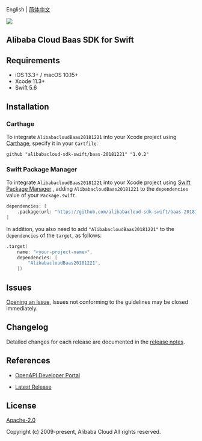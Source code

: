 English | [简体中文](README-CN.md)

![](https://aliyunsdk-pages.alicdn.com/icons/AlibabaCloud.svg)

## Alibaba Cloud Baas SDK for Swift

## Requirements

- iOS 13.3+ / macOS 10.15+
- Xcode 11.3+
- Swift 5.6

## Installation

### Carthage

To integrate `AlibabacloudBaas20181221` into your Xcode project using [Carthage](https://github.com/Carthage/Carthage), specify it in your `Cartfile`:

```ogdl
github "alibabacloud-sdk-swift/baas-20181221" "1.0.2"
```

### Swift Package Manager

To integrate `AlibabacloudBaas20181221` into your Xcode project using [Swift Package Manager](https://swift.org/package-manager/) , adding `AlibabacloudBaas20181221` to the `dependencies` value of your `Package.swift`.

```swift
dependencies: [
    .package(url: "https://github.com/alibabacloud-sdk-swift/baas-20181221.git", from: "1.0.2")
]
```

In addition, you also need to add `"AlibabacloudBaas20181221"` to the `dependencies` of the `target`, as follows:

```swift
.target(
    name: "<your-project-name>",
    dependencies: [
        "AlibabacloudBaas20181221",
    ])
```

## Issues

[Opening an Issue](https://github.com/alibabacloud-sdk-swift/baas-20181221/issues/new), Issues not conforming to the guidelines may be closed immediately.

## Changelog

Detailed changes for each release are documented in the [release notes](./ChangeLog.txt).

## References

* [OpenAPI Developer Portal](https://next.api.alibabacloud.com/home)
- [Latest Release](https://github.com/alibabacloud-sdk-swift/baas-20181221)

## License

[Apache-2.0](http://www.apache.org/licenses/LICENSE-2.0)

Copyright (c) 2009-present, Alibaba Cloud All rights reserved.
